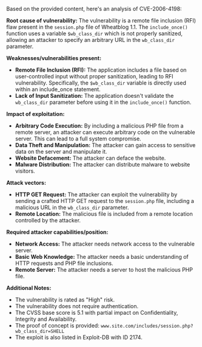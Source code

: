 Based on the provided content, here's an analysis of CVE-2006-4198:

**Root cause of vulnerability:**
The vulnerability is a remote file inclusion (RFI) flaw present in the `session.php` file of Wheatblog 1.1. The `include_once()` function uses a variable `$wb_class_dir` which is not properly sanitized, allowing an attacker to specify an arbitrary URL in the `wb_class_dir` parameter.

**Weaknesses/vulnerabilities present:**
- **Remote File Inclusion (RFI):** The application includes a file based on user-controlled input without proper sanitization, leading to RFI vulnerability. Specifically, the `$wb_class_dir` variable is directly used within an include_once statement.
- **Lack of Input Sanitization:** The application doesn't validate the `wb_class_dir` parameter before using it in the `include_once()` function.

**Impact of exploitation:**
- **Arbitrary Code Execution:** By including a malicious PHP file from a remote server, an attacker can execute arbitrary code on the vulnerable server. This can lead to a full system compromise.
- **Data Theft and Manipulation:** The attacker can gain access to sensitive data on the server and manipulate it.
- **Website Defacement:** The attacker can deface the website.
- **Malware Distribution:** The attacker can distribute malware to website visitors.

**Attack vectors:**
- **HTTP GET Request:** The attacker can exploit the vulnerability by sending a crafted HTTP GET request to the `session.php` file, including a malicious URL in the `wb_class_dir` parameter.
- **Remote Location:** The malicious file is included from a remote location controlled by the attacker.

**Required attacker capabilities/position:**
- **Network Access:** The attacker needs network access to the vulnerable server.
- **Basic Web Knowledge:** The attacker needs a basic understanding of HTTP requests and PHP file inclusions.
- **Remote Server:** The attacker needs a server to host the malicious PHP file.

**Additional Notes:**

- The vulnerability is rated as "High" risk.
- The vulnerability does not require authentication.
- The CVSS base score is 5.1 with partial impact on Confidentiality, Integrity and Availability.
- The proof of concept is provided: `www.site.com/includes/session.php?wb_class_dir=SHELL`
- The exploit is also listed in Exploit-DB with ID 2174.